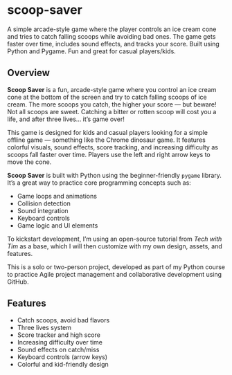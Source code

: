 # scoop-saver
A simple arcade-style game where the player controls an ice cream cone and tries to catch falling scoops while avoiding bad ones. The game gets faster over time, includes sound effects, and tracks your score. Built using Python and Pygame. Fun and great for casual players/kids.
## Overview

**Scoop Saver** is a fun, arcade-style game where you control an ice cream cone at the bottom of the screen and try to catch falling scoops of ice cream. The more scoops you catch, the higher your score — but beware! Not all scoops are sweet. Catching a bitter or rotten scoop will cost you a life, and after three lives… it’s game over!

This game is designed for kids and casual players looking for a simple offline game — something like the Chrome dinosaur game. It features colorful visuals, sound effects, score tracking, and increasing difficulty as scoops fall faster over time. Players use the left and right arrow keys to move the cone.

**Scoop Saver** is built with Python using the beginner-friendly `pygame` library. It’s a great way to practice core programming concepts such as:
- Game loops and animations
- Collision detection
- Sound integration
- Keyboard controls
- Game logic and UI elements

To kickstart development, I’m using an open-source tutorial from *Tech with Tim* as a base, which I will then customize with my own design, assets, and features.

This is a solo or two-person project, developed as part of my Python course to practice Agile project management and collaborative development using GitHub.
## Features

- Catch scoops, avoid bad flavors
- Three lives system
- Score tracker and high score
- Increasing difficulty over time
- Sound effects on catch/miss
- Keyboard controls (arrow keys)
- Colorful and kid-friendly design
